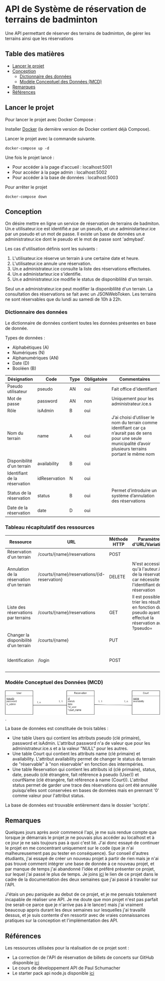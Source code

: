 # API de Système de réservation de terrains de badminton

Une API permettant de réserver des terrains de badminton, de gérer les terrains ainsi que les réservations

## Table des matières

- [Lancer le projet](##lancer-le-projet)
- [Conception](##conception)
  - [Dictionnaire des données](###dictionnaire-des-donnees)
  - [Modèle Conceptuel des Données (MCD)](###modele-conceptuel-des-donnees)
- [Remarques](##remarques)
- [Références](##references)

## Lancer le projet

Pour lancer le projet avec Docker Compose : 

Installer [Docker](https://www.docker.com/get-started/) (la dernière version de Docker contient déjà Compose).

Lancer le projet avec la commande suivante.

~~~
docker-compose up -d
~~~

Une fois le projet lancé :
- Pour accéder à la page d'accueil : localhost:5001
- Pour accéder à la page admin : localhost:5002
- Pour accéder à la base de données : localhost:5003

Pour arrêter le projet

~~~
docker-compose down
~~~

## Conception

On désire mettre en ligne un service de réservation de terrains de badmiton. Un.e utilisateur.ice est identifié.e par un pseudo, et un.e administarteur.ice par un pseudo et un mot de passe.
Il existe un base de données un.e administrateur.ice dont le pseudo et le mot de passe sont 'admybad'.

Les cas d'utilisation définis sont les suivants : 
1. L'utilisateur.ice réserve un terrain à une certaine date et heure.
2. L'utilisateur.ice annule une réservation.
3. Un.e administrateur.ice consulte la liste des réservations effectuées.
4. Un.e administarteur.ice s'identifie.
5. Un.e administrateur.ice modifie le status de disponiblilité d'un terrain.

Seul un.e administrateur.ice peut modifier la disponiblilité d'un terrain. La consultation des réservations se fait avec un JSONWebToken.
Les terrains ne sont réservables que du lundi au samedi de 10h à 22h.

### Dictionnaire des données

Le dictionnaire de données contient toutes les données présentes en base de donnée.

Types de données : 
* Alphabétiques (A)
* Numériques (N)
* Alphanumériques (AN)
* Date (D)
* Booléen (B)

| Désignation | Code | Type | Obligatoire | Commentaires |
|-----------|-----------|-----------|-----------|-----------|
| Pseudo utilisateur | pseudo | AN | oui | Fait office d'identifiant |
| Mot de passe | password | AN | non | Uniquement pour les administrateur.ice.s |
| Rôle | isAdmin | B | oui |  |
| Nom du terrain | name | A | oui | J’ai choisi d’utiliser le nom du terrain comme identifiant car ça n’aurait pas de sens pour une seule municipalité d’avoir plusieurs terrains portant le même nom |
| Disponibilité d'un terrain | availability | B | oui | |
| Identifiant de la réservation | idReservation | N | oui |  |
| Status de la réservation | status | B | oui | Permet d’introduire un système d’annulation des réservations |
| Date de la réservation | date | D | oui |  |

### Tableau récapitulatif des ressources

| Ressource | URL | Méthode HTTP | Paramètres d'URL/Variations | Commentaires |
|-----------|-----------|-----------|-----------|-----------|
| Réservation d'un terrain | /courts/{name}/reservations | POST |  |  |
| Annulation de la réservation d'un terrain | /courts/{name}/reservations/{id-reservation} | DELETE | N'est accessible qu'à l'auteur.ice de la réservation car nécessite l'identifiant de la réservation |
| Liste des réservations par terrains | /courts/{name}/reservations | GET | Il est possible de trier les résultats en fonction du pseudo ayant effectué la réservation avec ?pseudo= | Ressource protégée par un JSONWebToken |
| Changer la disponibilité d'un terrain | /courts/{name} | PUT |  | Réservé à un.e amdinistrateur.ice |
| Identification | /login | POST |  | Disponible uniquement pour les administrateur.ice.s |


### Modèle Conceptuel des Données (MCD)

![Diagramme UML de la base de données](/images/mcd.png "Diagramme uml de la base de données").

La base de données est constituée de trois tables : 
- Une table Users qui contient les attributs pseudo (clé primaire), password et isAdmin. L'attribut password n'a de valeur que pour les administrateur.ice.s et a la valeur "NULL" pour les autres.
- Une table Court qui contient les attributs name (clé primaire) et availability. L'attribut availability permet de changer le status du terrain de "réservable" à "non réservable" en fonction des intermpéries.
- Une table Reservation qui contient les attributs id (clé primaire), status, date, pseudo (clé étrangère, fait référence à pseudo (User)) et courtName (clé étrangère, fait référence à name (Court)). L'attribut status permet de garder une trace des réservations qui ont été annulée puisqu'elles sont conservées en bases de données mais en prennant '0' comme valeur pour l'attribut status.

La base de données est trouvable entièrement dans le dossier 'scripts'. 

## Remarques

Quelques jours après avoir commencé l'api, je me suis rendue compte que lorsque je démarrais le projet je ne pouvais plus accéder au localhost et à ce jour je ne sais toujours pas à quoi c'est lié. J'ai donc essayé de continuer le projet en me concentrant uniquement sur le code (que je n'ai malheureusement pas pu tester en conséquence). Sur conseil d'autres étudiants, j'ai essayé de créer un nouveau projet à partir de rien mais je n'ai pas trouvé comment intégrer une base de donnée à ce nouveau projet, et par manque de temps j'ai abandonné l'idée et préféré présenter ce projet, sur lequel j'ai passé le plus de temps. Je joins [ici](https://github.com/LolaHeurtevin/test-api) le lien de ce projet dans le cadre de la documentation des deux semaines que j'ai passé à travailer sur l'API.

J'étais un peu paniquée au debut de ce projet, et je me pensais totalement incapable de réaliser une API. Je me doute que mon projet n'est pas parfait (ne serait-ce parce que je n'arrive pas à le lancer) mais j'ai vraiment beaucoup appris durant les deux semaines sur lesquelles j'ai travaillé dessus, et je suis contente d'en ressortir avec de vraies connaissances pratiques sur la conception et l'implémentation des API.

## Références

Les ressources utilisées pour la réalisation de ce projet sont : 
* La correction de l'API de réservation de billets de concerts sur GitHub disponible [ici](https://github.com/paul-schuhm/node-rest-api-exam-corrige)
* Le cours de développement API de Paul Schumacher
* Le starter pack api node.js disponible [ici](https://github.com/paul-schuhm/starterpack-api-nodejs)
